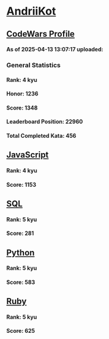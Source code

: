 # [AndriiKot](https://www.codewars.com/users/AndriiKot)

## [CodeWars Profile](https://www.codewars.com/users/AndriiKot)

#### As of 2025-04-13 13:07:17 uploaded:

### General Statistics

#### Rank: 4 kyu

#### Honor: 1236

#### Score: 1348

#### Leaderboard Position: 22960

#### Total Completed Kata: 456



## [JavaScript](https://github.com/AndriiKot/JavaScript__CodeWars)

#### Rank: 4 kyu

#### Score: 1153


## [SQL](https://github.com/AndriiKot/SQL__CodeWars)

#### Rank: 5 kyu

#### Score: 281


## [Python](https://github.com/AndriiKot/Python__CodeWars)

#### Rank: 5 kyu

#### Score: 583


## [Ruby](https://github.com/AndriiKot/Ruby__CodeWars)

#### Rank: 5 kyu

#### Score: 625

